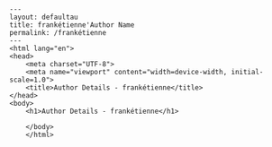 
    ---
    layout: defaultau
    title: frankétienne'Author Name 
    permalink: /frankétienne
    ---
    <html lang="en">
    <head>
        <meta charset="UTF-8">
        <meta name="viewport" content="width=device-width, initial-scale=1.0">
        <title>Author Details - frankétienne</title>
    </head>
    <body>
        <h1>Author Details - frankétienne</h1>
        
        </body>
        </html>
        